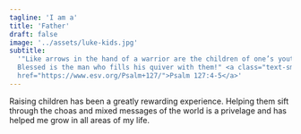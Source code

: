 ```yaml
---
tagline: 'I am a'
title: 'Father'
draft: false
image: '../assets/luke-kids.jpg'
subtitle:
  '"Like arrows in the hand of a warrior are the children of one’s youth.
  Blessed is the man who fills his quiver with them!" <a class="text-sm font-semibold tracking-wide uppercase text-primary-800"
  href="https://www.esv.org/Psalm+127/">Psalm 127:4-5</a>'
---
```


Raising children has been a greatly rewarding experience. Helping them sift
through the choas and mixed messages of the world is a privelage and has helped
me grow in all areas of my life.
